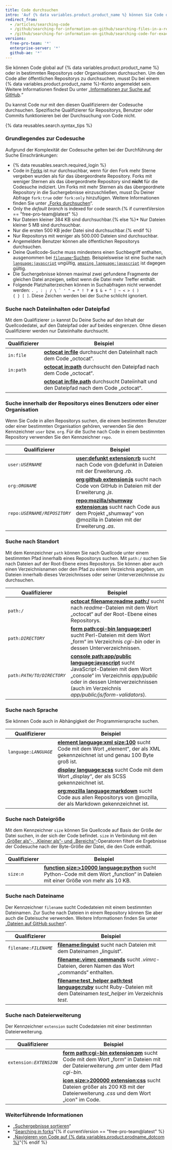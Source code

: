 ```yaml
---
title: Code durchsuchen
intro: 'Auf {% data variables.product.product_name %} können Sie Code durchsuchen und die Suchergebnisse mit den folgenden Kennzeichnern der Codesuche in beliebiger Kombination eingrenzen.'
redirect_from:
  - /articles/searching-code
  - /github/searching-for-information-on-github/searching-files-in-a-repository-for-exact-matches
  - /github/searching-for-information-on-github/searching-code-for-exact-matches
versions:
  free-pro-team: '*'
  enterprise-server: '*'
  github-ae: '*'
---
```


Sie können Code global auf {% data variables.product.product_name %} oder in bestimmten Repositorys oder Organisationen durchsuchen. Um den Code aller öffentlichen Repositorys zu durchsuchen, musst Du bei einem {% data variables.product.product_name %}-Konto angemeldet sein. Weitere Informationen findest Du unter „[Informationen zur Suche auf GitHub](/articles/about-searching-on-github).“

Du kannst Code nur mit den diesen Qualifizierern der Codesuche durchsuchen. Spezifische Qualifizierer für Repositorys, Benutzer oder Commits funktionieren bei der Durchsuchung von Code nicht.

{% data reusables.search.syntax_tips %}

### Grundlegendes zur Codesuche

Aufgrund der Komplexität der Codesuche gelten bei der Durchführung der Suche Einschränkungen:

- {% data reusables.search.required_login %}
- Code in [Forks](/articles/about-forks) ist nur durchsuchbar, wenn für den Fork mehr Sterne vergeben wurden als für das übergeordnete Repository. Forks mit weniger Sternen als das übergeordnete Repository sind **nicht** für die Codesuche indiziert. Um Forks mit mehr Sternen als das übergeordnete Repository in die Suchergebnisse einzuschließen, musst Du Deiner Abfrage `fork:true` oder `fork:only` hinzufügen. Weitere Informationen finden Sie unter „[Forks durchsuchen](/articles/searching-in-forks)“.
- Only the _default branch_ is indexed for code search.{% if currentVersion == "free-pro-team@latest" %}
- Nur Dateien kleiner 384 KB sind durchsuchbar.{% else %}* Nur Dateien kleiner 5 MB sind durchsuchbar.
- Nur die ersten 500 KB jeder Datei sind durchsuchbar.{% endif %}
- Nur Repositorys mit weniger als 500.000 Dateien sind durchsuchbar.
- Angemeldete Benutzer können alle öffentlichen Repositorys durchsuchen.
- Deine Quellcode-Suche muss mindestens einen Suchbegriff enthalten, ausgenommen bei [`filename`-Suchen](#search-by-filename). Beispielsweise ist eine Suche nach [`language:javascript`](https://github.com/search?utf8=%E2%9C%93&q=language%3Ajavascript&type=Code&ref=searchresults) ungültig, [`amazing language:javascript`](https://github.com/search?utf8=%E2%9C%93&q=amazing+language%3Ajavascript&type=Code&ref=searchresults) ist dagegen gültig.
- Die Suchergebnisse können maximal zwei gefundene Fragmente der gleichen Datei anzeigen, selbst wenn die Datei mehr Treffer enthält.
- Folgende Platzhalterzeichen können in Suchabfragen nicht verwendet werden: <code>. , : ; / \ ` ' " = * ! ? # $ & + ^ | ~ < > ( ) { } [ ]</code>. Diese Zeichen werden bei der Suche schlicht ignoriert.

### Suche nach Dateiinhalten oder Dateipfad

Mit dem Qualifizierer `in` kannst Du Deine Suche auf den Inhalt der Quellcodedatei, auf den Dateipfad oder auf beides eingrenzen. Ohne diesen Qualifizierer werden nur Dateiinhalte durchsucht.

| Qualifizierer | Beispiel                                                                                                                                                     |
| ------------- | ------------------------------------------------------------------------------------------------------------------------------------------------------------ |
| `in:file`     | [**octocat in:file**](https://github.com/search?q=octocat+in%3Afile&type=Code) durchsucht den Dateiinhalt nach dem Code „octocat“.                           |
| `in:path`     | [**octocat in:path**](https://github.com/search?q=octocat+in%3Apath&type=Code) durchsucht den Dateipfad nach dem Code „octocat“.                             |
|               | [**octocat in:file,path**](https://github.com/search?q=octocat+in%3Afile%2Cpath&type=Code) durchsucht Dateiinhalt und den Dateipfad nach dem Code „octocat“. |

### Suche innerhalb der Repositorys eines Benutzers oder einer Organisation

Wenn Sie Code in allen Repositorys suchen, die einem bestimmten Benutzer oder einer bestimmten Organisation gehören, verwenden Sie den Kennzeichner `user` bzw. `org`. Für die Suche nach Code in einem bestimmten Repository verwenden Sie den Kennzeichner `repo`.

| Qualifizierer             | Beispiel                                                                                                                                                                                                                               |
| ------------------------- | -------------------------------------------------------------------------------------------------------------------------------------------------------------------------------------------------------------------------------------- |
| <code>user:<em>USERNAME</em></code> | [**user:defunkt extension:rb**](https://github.com/search?q=user%3Agithub+extension%3Arb&type=Code) sucht nach Code von @defunkt in Dateien mit der Erweiterung <em>.rb</em>.                                              |
| <code>org:<em>ORGNAME</em></code> | [**org:github extension:js**](https://github.com/search?utf8=%E2%9C%93&q=org%3Agithub+extension%3Ajs&type=Code) sucht nach Code von GitHub in Dateien mit der Erweiterung <em>.js</em>.                                    |
| <code>repo:<em>USERNAME/REPOSITORY</em></code> | [**repo:mozilla/shumway extension:as**](https://github.com/search?q=repo%3Amozilla%2Fshumway+extension%3Aas&type=Code) sucht nach Code aus dem Projekt „shumway“ von @mozilla in Dateien mit der Erweiterung <em>.as</em>. |

### Suche nach Standort

Mit dem Kennzeichner `path` können Sie nach Quellcode unter einem bestimmten Pfad innerhalb eines Repositorys suchen. Mit `path:/` suchen Sie nach Dateien auf der Root-Ebene eines Repositorys. Sie können aber auch einen Verzeichnisnamen oder den Pfad zu einem Verzeichnis angeben, um Dateien innerhalb dieses Verzeichnisses oder seiner Unterverzeichnisse zu durchsuchen.

| Qualifizierer              | Beispiel                                                                                                                                                                                                                                                                                                                     |
| -------------------------- | ---------------------------------------------------------------------------------------------------------------------------------------------------------------------------------------------------------------------------------------------------------------------------------------------------------------------------- |
| <code>path:/</code>  | [**octocat filename:readme path:/**](https://github.com/search?utf8=%E2%9C%93&q=octocat+filename%3Areadme+path%3A%2F&type=Code) sucht nach _readme_-Dateien mit dem Wort „octocat“ auf der Root-Ebene eines Repositorys.                                                                                                     |
| <code>path:<em>DIRECTORY</em></code>  | [**form path:cgi-bin language:perl**](https://github.com/search?q=form+path%3Acgi-bin+language%3Aperl&type=Code) sucht Perl-Dateien mit dem Wort „form“ im Verzeichnis <em>cgi-bin</em> oder in dessen Unterverzeichnissen.                                                                                           |
| <code>path:<em>PATH/TO/DIRECTORY</em></code> | [**console path:app/public language:javascript**](https://github.com/search?q=console+path%3A%22app%2Fpublic%22+language%3Ajavascript&type=Code) sucht JavaScript-Dateien mit dem Wort „console“ im Verzeichnis <em>app/public</em> oder in dessen Unterverzeichnissen (auch im Verzeichnis <em>app/public/js/form-validators</em>). |

### Suche nach Sprache

Sie können Code auch in Abhängigkeit der Programmiersprache suchen.

| Qualifizierer              | Beispiel                                                                                                                                                                                                        |
| -------------------------- | --------------------------------------------------------------------------------------------------------------------------------------------------------------------------------------------------------------- |
| <code>language:<em>LANGUAGE</em></code> | [**element language:xml size:100**](https://github.com/search?q=element+language%3Axml+size%3A100&type=Code) sucht Code mit dem Wort „element“, der als XML gekennzeichnet ist und genau 100 Byte groß ist.     |
|                            | [**display language:scss**](https://github.com/search?q=display+language%3Ascss&type=Code) sucht Code mit dem Wort „display“, der als SCSS gekennzeichnet ist.                                                  |
|                            | [**org:mozilla language:markdown**](https://github.com/search?utf8=%E2%9C%93&q=org%3Amozilla+language%3Amarkdown&type=Code) sucht Code aus allen Repositorys von @mozilla, der als Markdown gekennzeichnet ist. |

### Suche nach Dateigröße

Mit dem Kennzeichner `size` können Sie Quellcode auf Basis der Größe der Datei suchen, in der sich der Code befindet. `size` in Verbindung mit den [„Größer als“-, „Kleiner als“- und „Bereichs“-](/articles/understanding-the-search-syntax)Operatoren filtert die Ergebnisse der Codesuche nach der Byte-Größe der Datei, die den Code enthält.

| Qualifizierer              | Beispiel                                                                                                                                                                                                                       |
| -------------------------- | ------------------------------------------------------------------------------------------------------------------------------------------------------------------------------------------------------------------------------ |
| <code>size:<em>n</em></code> | [**function size:&gt;10000 language:python**](https://github.com/search?q=function+size%3A%3E10000+language%3Apython&type=Code) sucht Python-Code mit dem Wort „function“ in Dateien mit einer Größe von mehr als 10 KB. |

### Suche nach Dateiname

Der Kennzeichner `filename` sucht Codedateien mit einem bestimmten Dateinamen. Zur Suche nach Dateien in einem Repository können Sie aber auch die Dateisuche verwenden. Weitere Informationen finden Sie unter „[Dateien auf GitHub suchen](/articles/finding-files-on-github)“.

| Qualifizierer              | Beispiel                                                                                                                                                                                                                         |
| -------------------------- | -------------------------------------------------------------------------------------------------------------------------------------------------------------------------------------------------------------------------------- |
| <code>filename:<em>FILENAME</em></code> | [**filename:linguist**](https://github.com/search?utf8=%E2%9C%93&q=filename%3Alinguist&type=Code) sucht nach Dateien mit dem Dateinamen „linguist“.                                                                              |
|                            | [**filename:.vimrc commands**](https://github.com/search?q=filename%3A.vimrc+commands&type=Code) sucht *.vimrc*-Dateien, deren Namen das Wort „commands“ enthalten.                                                              |
|                            | [**filename:test_helper path:test language:ruby**](https://github.com/search?q=minitest+filename%3Atest_helper+path%3Atest+language%3Aruby&type=Code) sucht Ruby-Dateien mit dem Dateinamen *test_helper* im Verzeichnis *test*. |

### Suche nach Dateierweiterung

Der Kennzeichner `extension` sucht Codedateien mit einer bestimmten Dateierweiterung.

| Qualifizierer              | Beispiel                                                                                                                                                                                                                                             |
| -------------------------- | ---------------------------------------------------------------------------------------------------------------------------------------------------------------------------------------------------------------------------------------------------- |
| <code>extension:<em>EXTENSION</em></code> | [**form path:cgi-bin extension:pm**](https://github.com/search?q=form+path%3Acgi-bin+extension%3Apm&type=Code) sucht Code mit dem Wort „form“ in Dateien mit der Dateierweiterung <em>.pm</em> unter dem Pfad <em>cgi-bin</em>. |
|                            | [**icon size:>200000 extension:css**](https://github.com/search?utf8=%E2%9C%93&q=icon+size%3A%3E200000+extension%3Acss&type=Code) sucht Dateien größer als 200 KB mit der Dateierweiterung <em>.css</em> und dem Wort „icon" im Code.     |

### Weiterführende Informationen

- „[Suchergebnisse sortieren](/articles/sorting-search-results/)“
- "[Searching in forks](/articles/searching-in-forks)"{% if currentVersion == "free-pro-team@latest" %}
- „[Navigieren von Code auf {% data variables.product.prodname_dotcom %}](/github/managing-files-in-a-repository/navigating-code-on-github)"{% endif %}
